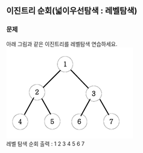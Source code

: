 ## 이진트리 순회(넓이우선탐색 : 레벨탐색)
### 문제
아래 그림과 같은 이진트리를 레벨탐색 연습하세요.<br>
![](1.png)<br>
레벨 탐색 순회 출력 : 1 2 3 4 5 6 7